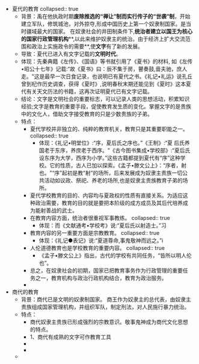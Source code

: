 - 夏代的教育
  collapsed:: true
	- 背景：禹在他执政时期**废除推选的“禅让”制而实行传子的“世袭”制**，开始建立军队，修筑城池，对外掠夺,形成中国历史上第一个奴隶制国家。是当时疆域最大的国家。 在奴隶社会的井田制条件下,**统治者建立以国王为核心的国家行政管理机构****,以此来维护奴隶主的统治。由于经济上扩大交流范围和政治上实施政令的需要**,使**文字**有了新的发展。
	- 导致：夏代已进入有文字记载的**文明时代**。
	- 体现：先秦典籍《左传》、《国语》等书就引用了《夏书》的材料,
	  如《左传•昭公十七年》记载:“故《夏书》曰：辰不集于房，瞽奏鼓,啬夫驰，庶人走。"这是最早一次日食记录，也说明已有夏代之书。《礼记•礼运》说孔丘曾到杞作历史调查，获得《夏时》,说明春秋末期还能见到《夏时》这本夏代有关天文历法的书籍，这再次证明夏代已有文字记载。
	- 结论：文字是文明社会的重要标志，可以记录人类的思想活动，积累知识经验;文字是教育的重要手段，促使教育发生质的变化。掌握文字的是贵族中的文化人，借助文字接受教育的只是少数贵族的子弟。
	- 特点：
		- 夏代学校并非独立的、纯粹的教育机关，教育只是其重要职能之一。
		  collapsed:: true
			- 体现：《礼记•明堂位》:“序，夏后氏之序也。”《王制》:“夏
			  后氏养国老于东序，养庶老于西序。"《古今图书集成•学校部》:“夏后氏设东序为大学，西序为小学。”这些古籍都提到夏代有“序”这种学校。它的性质，古人已加以探索。《孟子•滕文公上》：“序者，射也。"“序”起初是教“射”的场所，后来发展成为奴隶主贵族一切公共活动如议政、祭祀、养老的场所,也是奴隶主贵族教育子弟的场所。
		- 夏代学校教育的目的、内容均与夏政权的性质有直接关系。为适应这种政治需要，教育的目的就是要把本阶级的成方成员及其后代培养成为能射善战的武士。
		- 在教育内容方面，统治者很重视军事教练。
		  collapsed:: true
			- 体现：而《文献通考•学校考》说:“夏后氏以射造士。”习
		- 教育内容的另一重要方面是宗教教育。
		  collapsed:: true
			- 体现：《礼记●表记》说:“夏道尊命,事鬼敬神而远之。”i
		- 人伦道德教育也是学校教育的重要内容。
		  collapsed:: true
			- 《孟子•滕文公上》指出，古代的学校有共同任务，“皆所以明人伦也”。
		- 总之，在奴隶社会的初期，国家已把教育事务作为行政管理的重要任务之一，教育机构与政治行政机构结合，教育为政治服务。
		-
- 商代的教育
	- 背景：商代已是文明的奴隶制国家。 商王作为奴隶主的总代表，由奴隶主贵族组成国家管理机构，并组织军队，制定刑法，对人民施行暴力统治。
	- 特点：
		- 商代奴隶主贵族已形成强烈的宗教意识。敬事鬼神成为商代文化思想的特点。
		- 1、商代有成熟的文字可作教育工具
		-
		-
	-
